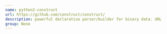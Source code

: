 ```yaml
---
name: python2-construct
url: https://github.com/construct/construct/
description: powerful declarative parser/builder for binary data. URL : https://github.com/construct/construct/ Groups : None
group: None
---
```

